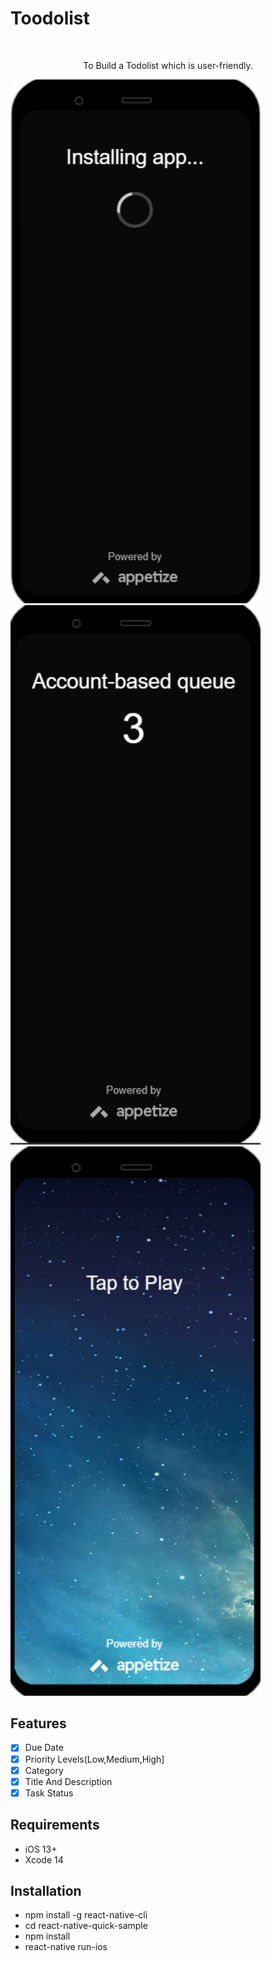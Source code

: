 # Toodolist



<br />
<p align="center">
  <p align="center">
    To Build a Todolist which is user-friendly.
  </p>
</p>

<p align="row">
<img src= "installing.png" width="400" >
<img src= "step 2.png" width="400" >
<img src= "Tap to play.png" width="400" >
</p>

## Features

- [x] Due Date
- [x] Priority Levels(Low,Medium,High]
- [x] Category
- [x] Title And Description
- [x] Task Status

## Requirements

- iOS 13+
- Xcode 14

## Installation

- npm install -g react-native-cli
- cd react-native-quick-sample
- npm install
- react-native run-ios
